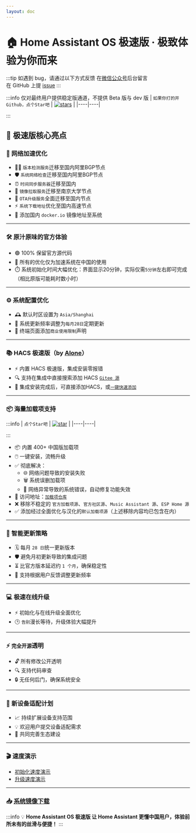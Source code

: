 ```yaml
---
layout: doc
---
```


# 🏠 Home Assistant OS 极速版 · 极致体验为你而来



:::tip 如遇到 bug，请通过以下方式反馈 
在[微信公众号](about.html#微信公众号)后台留言  
在 GitHub 上提 [issue](https://github.com/ha-china/HAOS-CN/issues)
:::

:::info
仅对最终用户提供稳定版通道，不提供 Beta 版与 dev 版
| `如果你打的开Github，点个Star吧` | [![stars](https://img.shields.io/github/stars/ha-china/HAOS-CN)](https://github.com/ha-china/HAOS-CN/) |
|----|----|

:::


## 🌟 极速版核心亮点

### 🚀 网络加速优化
- 🕵️‍♂️ `版本检测服务`迁移至国内阿里BGP节点
- 🛡️ `系统网络检查`迁移至国内阿里BGP节点
- ⏰ `时间同步服务器`迁移至国内
- 🏫 `镜像拉取服务`迁移至南京大学节点
- 🔄 `OTA升级服务`全面迁移至国内节点
- ⚡ `系统下载地址`优化至国内高速节点
- 🐳 添加国内 `docker.io` 镜像地址至系统

---

### 🛠️ 原汁原味的官方体验
- 🟢 100% 保留官方源代码
- 🚀 所有的优化仅为加速系统在中国的使用
- ⏱️ 系统初始化时间大幅优化：界面显示20分钟，实际仅需`5分钟`左右即可完成（相比原版可能耗时数小时）

---

### ⚙️ 系统配置优化
- 🕰️ 默认时区设置为 `Asia/Shanghai`
- 📅 系统更新频率调整为`每月28日`定期更新
- 📢 终端页面添加`商业使用限制`声明

---

### 📚 HACS 极速版（by [Alone](https://anlo.ng/)）
- ⚡ 内置 HACS 极速版，集成安装零报错
- 🔍 支持在集成中直接搜索添加 HACS [`Gitee 源`](https://gitee.com/hacs-china/)
- 🚀 集成安装完成后，可直接添加HACS，或[`一键快速添加`](https://my.home-assistant.io/redirect/config_flow_start/?domain=hacs)


---

### 📦 海量加载项支持
:::info
| `点个Star吧` | [![star](https://gitee.com/desmond_GT/hassio-addons/badge/star.svg?theme=dark)](https://gitee.com/desmond_GT/hassio-addons/blob/main/README.md) |
|----|----|

:::

- 📦 内置 400+ 中国版加载项
- 🖱️ 一键安装，流畅升级
- ✅ 彻底解决：
  - 🌐 网络问题导致的安装失败
  - 🗑️ 系统误删加载项
  - 🔧 网络异常导致的系统错误，自动修复功能失效
- 🔗 访问地址：[`加载项仓库`](https://gitee.com/desmond_GT/hassio-addons)
- ❌ 移除不稳定的 `官方加载项源`、`官方社区源`、`Music Assistant 源`、`ESP Home 源`
- ✅ 添加经过全面优化与汉化的`默认加载项源`（上述移除内容均已包含在内）

---

### 📅 智能更新策略
- 🗓️ 每月 `28 日`统一更新版本
- 🛡️ 避免月初更新导致的集成问题
- ⏳ 比官方版本延迟约 `1 个月`，确保稳定性
- 📝 支持根据用户反馈调整更新频率

---

### 💻 极速在线升级
- ⚡ 初始化与在线升级全面优化
- 🕒 `告别`漫长等待，升级体验大幅提升

---

### ⚡ `完全开源`透明
- 🔓 所有修改公开透明
- 🔍 支持代码审查
- 🔒 无任何后门，确保系统安全

---

### 🔧 新设备适配计划
- 📈 持续扩展设备支持范围
- 💡 欢迎用户提交设备适配需求
- 🤝 共同完善生态建设

---

### 🎬 速度演示
- [初始化速度演示](https://www.bilibili.com/video/BV1tr7VzCE35/?share_source=copy_web&vd_source=9b5dc5e48277a13da484e0352d3707e9)
- [升级速度演示](https://www.bilibili.com/video/BV1judBY2ES7?t=82.3)

---

### 📥 [系统镜像下载](download#中国优化版系统镜像下载)

:::info
💡 **Home Assistant OS 极速版 让 Home Assistant 更懂中国用户，体验前所未有的丝滑与便捷！**
:::


